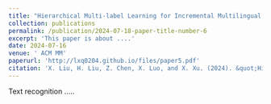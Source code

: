 ```yaml
---
title: "Hierarchical Multi-label Learning for Incremental Multilingual Text Recognition"
collection: publications
permalink: /publication/2024-07-18-paper-title-number-6
excerpt: 'This paper is about ....'
date: 2024-07-16
venue: ' ACM MM'
paperurl: 'http://lxq0204.github.io/files/paper5.pdf'
citation: 'X. Liu, H. Liu, Z. Chen, X. Luo, and X. Xu. (2024). &quot;Hierarchical Multi-label Learning for Incremental Multilingual Text Recognition.&quot; <i> ACM MM </i>.'
---
```


Text recognition .....

